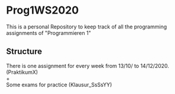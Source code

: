# Prog1WS2020

This is a personal Repository to keep track of all the programming assignments of "Programmieren 1"

## Structure

There is one assignment for every week from 13/10/ to 14/12/2020. (PraktikumX)
<br>+
<br>Some exams for practice (Klausur_SsSsYY)
